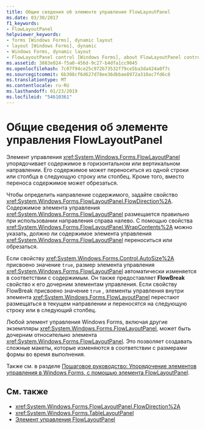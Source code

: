 ```yaml
---
title: Общие сведения об элементе управления FlowLayoutPanel
ms.date: 03/30/2017
f1_keywords:
- FlowLayoutPanel
helpviewer_keywords:
- forms [Windows Forms], dynamic layout
- layout [Windows Forms], dynamic
- Windows Forms, dynamic layout
- FlowLayoutPanel control [Windows Forms], about FlowLayoutPanel control
ms.assetid: 3883e024-f5a0-456d-9c27-b4dfa1cc9045
ms.openlocfilehash: 7c07f94ce25c972b73532f79ce5ba3da424a0f7c
ms.sourcegitcommit: 6b308cf6d627d78ee36dbbae8972a310ac7fd6c8
ms.translationtype: MT
ms.contentlocale: ru-RU
ms.lasthandoff: 01/23/2019
ms.locfileid: "54610361"
---
```

# <a name="flowlayoutpanel-control-overview"></a>Общие сведения об элементе управления FlowLayoutPanel
Элемент управления <xref:System.Windows.Forms.FlowLayoutPanel> упорядочивает содержимое в горизонтальном или вертикальном направлении. Его содержимое может переноситься из одной строки или столбца в следующую строку или столбец. Кроме того, вместо переноса содержимое может обрезаться.  
  
 Чтобы определить направление содержимого, задайте свойство <xref:System.Windows.Forms.FlowLayoutPanel.FlowDirection%2A>. Содержимое элемента управления <xref:System.Windows.Forms.FlowLayoutPanel> размещается правильно при использовании направления справа налево. С помощью свойства <xref:System.Windows.Forms.FlowLayoutPanel.WrapContents%2A> можно указать, должно ли содержимое элемента управления <xref:System.Windows.Forms.FlowLayoutPanel> переноситься или обрезаться.  
  
 Если свойству <xref:System.Windows.Forms.Control.AutoSize%2A> присвоено значение `true`, размер элемента управления <xref:System.Windows.Forms.FlowLayoutPanel> автоматически изменяется в соответствии с содержимым. Он также предоставляет **FlowBreak** свойство к его дочерним элементам управления. Если свойству FlowBreak присвоено значение `true` , элементы управления внутри элемента <xref:System.Windows.Forms.FlowLayoutPanel> перестают размещаться в текущем направлении и переносятся на следующую строку или в следующий столбец.  
  
 Любой элемент управления Windows Forms, включая другие экземпляры <xref:System.Windows.Forms.FlowLayoutPanel>, может быть дочерним относительно элемента <xref:System.Windows.Forms.FlowLayoutPanel>. Это позволяет создавать сложные макеты, которые изменяются в соответствии с размерами формы во время выполнения.  
  
 Также см. в разделе [Пошаговое руководство: Упорядочение элементов управления в Windows Forms, с помощью элемента FlowLayoutPanel](https://msdn.microsoft.com/library/z9w7ek2f\(v=vs.110\)).  
  
## <a name="see-also"></a>См. также
- <xref:System.Windows.Forms.FlowLayoutPanel.FlowDirection%2A>
- <xref:System.Windows.Forms.TableLayoutPanel>
- [Элемент управления FlowLayoutPanel](../../../../docs/framework/winforms/controls/flowlayoutpanel-control-windows-forms.md)
